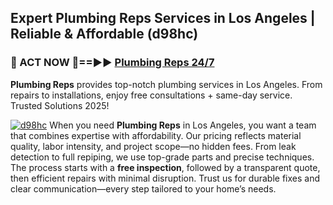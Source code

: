 ## Expert Plumbing Reps Services in Los Angeles | Reliable & Affordable (d98hc)  

<h3>🚿 ACT NOW 🌟==►► <a href="https://tinyurl.com/2ne6vx2x" rel="nofollow">Plumbing Reps 24/7</a></h3>

**Plumbing Reps** provides top-notch plumbing services in Los Angeles. From repairs to installations, enjoy free consultations + same-day service. Trusted Solutions 2025!

[![d98hc](https://i.imgur.com/4PFF4AK.jpeg)](https://tinyurl.com/2ne6vx2x)
When you need **Plumbing Reps** in Los Angeles, you want a team that combines expertise with affordability. Our pricing reflects material quality, labor intensity, and project scope—no hidden fees. From leak detection to full repiping, we use top-grade parts and precise techniques. The process starts with a **free inspection**, followed by a transparent quote, then efficient repairs with minimal disruption. Trust us for durable fixes and clear communication—every step tailored to your home’s needs.